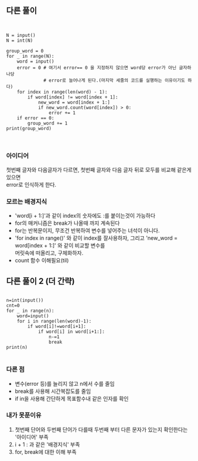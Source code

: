 ## 다른 풀이
<pre>
<code>

N = input()
N = int(N)

group_word = 0
for _ in range(N):
    word = input()
    error = 0 # 여기서 error== 0 을 지정하지 않으면 word당 error가 아닌 글자하나당
              # error로 늘어나게 된다.(마지막 세줄의 코드를 실행하는 이유이기도 하다)
    for index in range(len(word) - 1):
        if word[index] != word[index + 1]:
            new_word = word[index + 1:]
            if new_word.count(word[index]) > 0:
                error += 1
    if error == 0:
        group_word += 1
print(group_word)

</code>
</pre>
### 아이디어
첫번째 글자와 다음글자가 다르면, 첫번째 글자와 다음 글자 뒤로 모두를 비교해 같은게 있으면   
error로 인식하게 한다.
### 모르는 배경지식
- 'word[i + 1:]'과 같이 index의 숫자에도 :를 붙이는것이 가능하다
- for의 매커니즘은 break가 나올때 까지 계속된다
- for는 반복문이지, 무조건 반복하여 변수를 넣어주는 녀석이 아니다.
- 'for index in range()' 와 같이 index를 잘사용하자, 그리고 'new_word = word[index + 1:]' 와 같이 비교할 변수를   
   머릿속에 떠올리고, 구체화하자.
- count 함수 이해필요(til)

## 다른 풀이 2 (더 간략)

<pre>
<code>
n=int(input())
cnt=0
for _ in range(n):
    word=input()
    for i in range(len(word)-1):
        if word[i]!=word[i+1]:
            if word[i] in word[i+1:]:
                n-=1
                break
print(n)
</code>
</pre>
### 다른 점
- 변수(error 등)를 늘리지 않고 n에서 수를 줄임
- break를 사용해 시간복잡도를 줄임
- if in을 사용해 간단하게 목표함수내 같은 인자를 확인

### 내가 못푼이유
1. 첫번째 단어와 두번째 단어가 다를때 두번째 부터 다른 문자가 있는지 확인한다는 '아이디어' 부족
2. i + 1 : 과 같은 '배경지식' 부족
3. for, break에 대한 이해 부족
